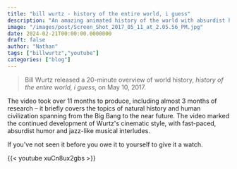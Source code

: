 ```yaml
---
title: "bill wurtz - history of the entire world, i guess"
description: "An amazing animated history of the world with absurdist humour and jazz interludes."
image: "/images/post/Screen_Shot_2017_05_11_at_2.05.56_PM.jpg"
date: 2024-02-21T00:00:00.0000000
draft: false
author: "Nathan"
tags: ["billwurtz","youtube"]
categories: ["blog"]
---
```

> Bill Wurtz released a 20-minute overview of world history, _history of the entire world, i guess_, on May 10, 2017.

The video took over 11 months to produce, including almost 3 months of research – it briefly covers the topics of natural history and human civilization spanning from the Big Bang to the near future. The video marked the continued development of Wurtz's cinematic style, with fast-paced, absurdist humor and jazz-like musical interludes.

If you've not seen it before you owe it to yourself to give it a watch.

{{< youtube xuCn8ux2gbs >}}